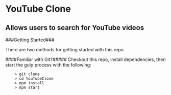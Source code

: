 # YouTube Clone
## Allows users to search for YouTube videos

###Getting Started###

There are two methods for getting started with this repo.

####Familiar with Git?#####
Checkout this repo, install dependencies, then start the gulp process with the following:

```
	> git clone
	> cd YouTubeClone
	> npm install
	> npm start
```

